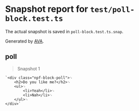 # Snapshot report for `test/poll-block.test.ts`

The actual snapshot is saved in `poll-block.test.ts.snap`.

Generated by [AVA](https://avajs.dev).

## poll

> Snapshot 1

    `<div class="npf-block-poll">␊
        <h2>Do you like me?</h2>␊
        <ul>␊
            <li>Yeah</li>␊
            <li>Nah</li>␊
        </ul>␊
    </div>`
